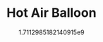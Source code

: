 ---
title: "Hot Air Balloon"
date: 1711298518.2140915
image: "img/balloon1.jpeg"
description: "Hand Beaded Hot-Air Balloon. Color change LED with remote"
---